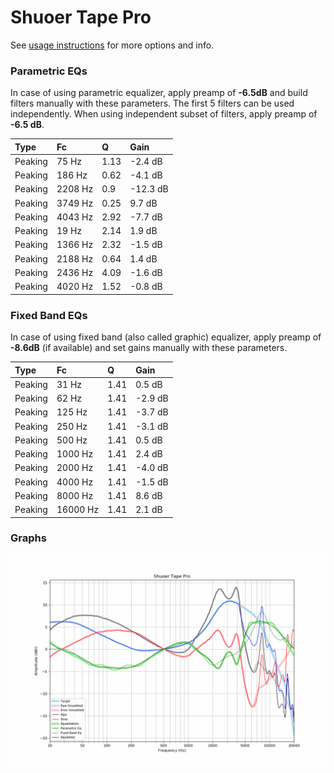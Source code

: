 # Shuoer Tape Pro
See [usage instructions](https://github.com/jaakkopasanen/AutoEq#usage) for more options and info.

### Parametric EQs
In case of using parametric equalizer, apply preamp of **-6.5dB** and build filters manually
with these parameters. The first 5 filters can be used independently.
When using independent subset of filters, apply preamp of **-6.5 dB**.

| Type    | Fc      |    Q | Gain     |
|:--------|:--------|:-----|:---------|
| Peaking | 75 Hz   | 1.13 | -2.4 dB  |
| Peaking | 186 Hz  | 0.62 | -4.1 dB  |
| Peaking | 2208 Hz | 0.9  | -12.3 dB |
| Peaking | 3749 Hz | 0.25 | 9.7 dB   |
| Peaking | 4043 Hz | 2.92 | -7.7 dB  |
| Peaking | 19 Hz   | 2.14 | 1.9 dB   |
| Peaking | 1366 Hz | 2.32 | -1.5 dB  |
| Peaking | 2188 Hz | 0.64 | 1.4 dB   |
| Peaking | 2436 Hz | 4.09 | -1.6 dB  |
| Peaking | 4020 Hz | 1.52 | -0.8 dB  |

### Fixed Band EQs
In case of using fixed band (also called graphic) equalizer, apply preamp of **-8.6dB**
(if available) and set gains manually with these parameters.

| Type    | Fc       |    Q | Gain    |
|:--------|:---------|:-----|:--------|
| Peaking | 31 Hz    | 1.41 | 0.5 dB  |
| Peaking | 62 Hz    | 1.41 | -2.9 dB |
| Peaking | 125 Hz   | 1.41 | -3.7 dB |
| Peaking | 250 Hz   | 1.41 | -3.1 dB |
| Peaking | 500 Hz   | 1.41 | 0.5 dB  |
| Peaking | 1000 Hz  | 1.41 | 2.4 dB  |
| Peaking | 2000 Hz  | 1.41 | -4.0 dB |
| Peaking | 4000 Hz  | 1.41 | -1.5 dB |
| Peaking | 8000 Hz  | 1.41 | 8.6 dB  |
| Peaking | 16000 Hz | 1.41 | 2.1 dB  |

### Graphs
![](./Shuoer%20Tape%20Pro.png)